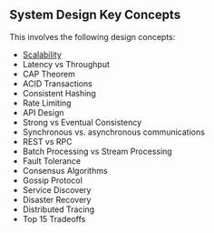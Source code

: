## System Design Key Concepts

This involves the following design concepts:

* <a href="https://bozinovskidaniel.atlassian.net/wiki/x/DYAO" target="__blank">Scalability</a>
* Latency vs Throughput
* CAP Theorem
* ACID Transactions
* Consistent Hashing
* Rate Limiting
* API Design
* Strong vs Eventual Consistency
* Synchronous vs. asynchronous communications
* REST vs RPC
* Batch Processing vs Stream Processing
* Fault Tolerance
* Consensus Algorithms
* Gossip Protocol
* Service Discovery
* Disaster Recovery
* Distributed Tracing
* Top 15 Tradeoffs
